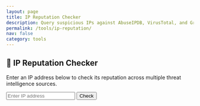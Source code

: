 ```yaml
---
layout: page
title: IP Reputation Checker
description: Query suspicious IPs against AbuseIPDB, VirusTotal, and GreyNoise.
permalink: /tools/ip-reputation/
nav: false
category: tools
---
```


<div class="container my-4">
  <div class="text-center mb-4">
    <h2>📡 IP Reputation Checker</h2>
    <p>Enter an IP address below to check its reputation across multiple threat intelligence sources.</p>
  </div>

  <form id="iplookup-form" class="mb-3">
    <div class="input-group">
      <input type="text" id="ip-input" class="form-control" placeholder="Enter IP address">
      <button class="btn btn-primary" type="submit">Check</button>
    </div>
  </form>

  <div id="iplookup-results"></div>
</div>

<!-- 🔻 THIS SCRIPT GOES HERE -->
<script>
document.getElementById('iplookup-form').addEventListener('submit', function(e) {
  e.preventDefault();
  const ip = document.getElementById('ip-input').value;
  const resultsDiv = document.getElementById('iplookup-results');
  resultsDiv.innerHTML = `
    <div class="text-center my-3">
      <div class="spinner-border text-primary" role="status">
        <span class="visually-hidden">Loading...</span>
      </div>
    </div>
  `;

  fetch(`https://ip-reputation.onrender.com/iplookup?ip=${ip}`)
    .then(res => res.json())
    .then(data => {
      let abuseScore = data.abuseipdb.abuseConfidenceScore;
      let abuseBadge = '<span class="badge bg-success">🟢 Clean</span>';
      if (abuseScore >= 70) {
        abuseBadge = '<span class="badge bg-danger">🔴 High Risk</span>';
      } else if (abuseScore >= 20) {
        abuseBadge = '<span class="badge bg-warning text-dark">🟡 Suspicious</span>';
      }

      const output = `
        <h5>Results for ${ip}</h5>

        <div class="card mb-3">
          <div class="card-header">AbuseIPDB</div>
          <div class="card-body">
            <p>Confidence Score: ${abuseScore} ${abuseBadge}</p>
            <p>Total Reports: ${data.abuseipdb.totalReports}</p>
            <p>ISP: ${data.abuseipdb.isp}</p>
            <p>Country: ${data.abuseipdb.countryCode}</p>
          </div>
        </div>

        <div class="card mb-3">
          <div class="card-header">GreyNoise</div>
          <div class="card-body">
            <p>Classification: <span class="badge bg-info">${data.greynoise.classification}</span></p>
            <p>Name: ${data.greynoise.name}</p>
            <p><a href="${data.greynoise.link}" target="_blank">GreyNoise Link 🔗</a></p>
          </div>
        </div>

        <div class="card mb-3">
          <div class="card-header">VirusTotal</div>
          <div class="card-body">
            <p>ASN Owner: ${data.virustotal.as_owner}</p>
            <p>Country: ${data.virustotal.country}</p>
            <p>Malicious Reports: ${data.virustotal.last_analysis_stats.malicious}</p>
          </div>
        </div>
      `;
      resultsDiv.innerHTML = output;
    })
    .catch(err => {
      resultsDiv.innerHTML = `<div class="alert alert-danger">❌ Error fetching IP data: ${err.message}</div>`;
    });
});
</script>
